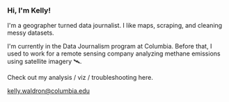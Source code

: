 ### Hi, I'm Kelly!

I'm a geographer turned data journalist. I like maps, scraping, and cleaning messy datasets. 

I'm currently in the Data Journalism program at Columbia. Before that, I used to work for a remote sensing company analyzing methane emissions using satellite imagery 🛰.  

Check out my analysis / viz / troubleshooting here. 

kelly.waldron@columbia.edu


<!--
**kellywaldro/kellywaldro** is a ✨ _special_ ✨ repository because its `README.md` (this file) appears on your GitHub profile.

Here are some ideas to get you started:

- 🔭 I’m currently working on ...
- 🌱 I’m currently learning ...
- 👯 I’m looking to collaborate on ...
- 🤔 I’m looking for help with ...
- 💬 Ask me about ...
- 📫 How to reach me: ...
- 😄 Pronouns: ...
- ⚡ Fun fact: ...
-->
